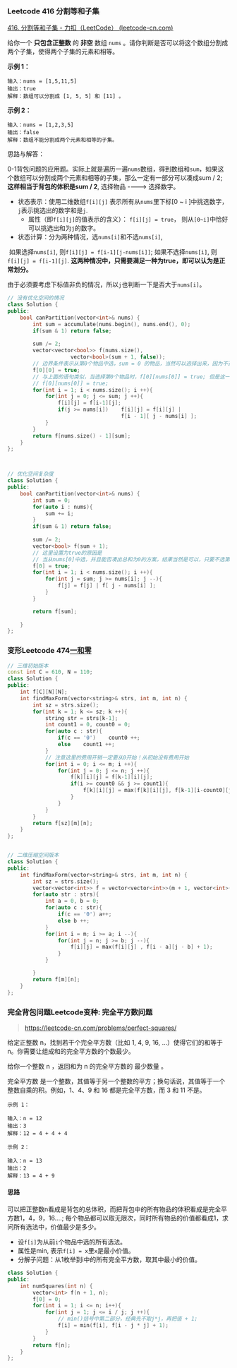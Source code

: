 ### Leetcode 416 分割等和子集

[416. 分割等和子集 - 力扣（LeetCode） (leetcode-cn.com)](https://leetcode-cn.com/problems/partition-equal-subset-sum/)

给你一个 **只包含正整数** 的 **非空** 数组 `nums` 。请你判断是否可以将这个数组分割成两个子集，使得两个子集的元素和相等。

**示例 1：**

```
输入：nums = [1,5,11,5]
输出：true
解释：数组可以分割成 [1, 5, 5] 和 [11] 。
```



**示例 2：**

```
输入：nums = [1,2,3,5]
输出：false
解释：数组不能分割成两个元素和相等的子集。
```



思路与解答：

0-1背包问题的应用题。实际上就是遍历一遍`nums`数组，得到数组和`sum`，如果这个数组可以分割成两个元素和相等的子集，那么一定有一部分可以凑成sum / 2; **这样相当于背包的体积是sum / 2**, 选择物品 ----> 选择数字。

- 状态表示：使用二维数组`f[i][j]` 表示所有从`nums`里下标[0 ~ i ]中挑选数字，`j`表示挑选出的数字和是`j`.
  - 属性（即`f[i][j]`的值表示的含义）： `f[i][j] = true`， 则从`[0~i]`中恰好可以挑选出和为`j`的数字。
- 状态计算：分为两种情况，选`nums[i]`和不选`nums[i]`,

​	如果选择`nums[i]`, 则`f[i][j] = f[i-1][j-nums[i]]`; 如果不选择`nums[i]`, 则`f[i][j] = f[i-1][j]`. **这两种情况中，只需要满足一种为true，即可以认为是正常划分。**

由于必须要考虑下标值非负的情况，所以`j`也判断一下是否大于`nums[i]`。



```c++
// 没有优化空间的情况
class Solution {
public:
    bool canPartition(vector<int>& nums) {
        int sum = accumulate(nums.begin(), nums.end(), 0);
        if(sum & 1) return false;
        
        sum /= 2;
        vector<vector<bool>> f(nums.size(), 
                    vector<bool>(sum + 1, false));
        // 边界条件表示从第0个物品中选，sum = 0 的物品，当然可以选择出来，因为不选第0个物品即可
        f[0][0] = true;
        // 与上面的语句类似，当选择第0个物品时，f[0][nums[0]] = true; 但是这一行不能要 因为第二维最大是sum, 而sum/=2后 数组中第一个数很可能会超过sum
        // f[0][nums[0]] = true;
        for(int i = 1; i < nums.size(); i ++){
            for(int j = 0; j <= sum; j ++){
                f[i][j] = f[i-1][j];
                if(j >= nums[i])    f[i][j] = f[i][j] | 
                                    f[i - 1][ j - nums[i] ];
            }
        }
        return f[nums.size() - 1][sum];
    }
};



// 优化空间复杂度
class Solution {
public:
    bool canPartition(vector<int>& nums) {
        int sum = 0;
        for(auto i : nums){
            sum += i;
        }
        if(sum & 1) return false;
        
        sum /= 2;
        vector<bool> f(sum + 1);
        // 这里设置为true的原因是
        // 当从nums[0]中选，并且能否凑出总和为0的方案，结果当然是可以，只要不选第一个元素即可。
        f[0] = true;
        for(int i = 1; i < nums.size(); i ++){
            for(int j = sum; j >= nums[i]; j --){
                f[j] = f[j] | f[ j - nums[i] ];
            }
        }

        return f[sum];
        
    }
};
```



### 变形Leetcode 474[一和零](https://leetcode-cn.com/problems/ones-and-zeroes/)

```c++
// 三维初始版本
const int C = 610, N = 110;
class Solution {
public:
    int f[C][N][N];
    int findMaxForm(vector<string>& strs, int m, int n) {
        int sz = strs.size();
        for(int k = 1; k <= sz; k ++){
            string str = strs[k-1];
            int count1 = 0, count0 = 0;
            for(auto c : str){
                if(c == '0')    count0 ++;
                else    count1 ++;
            }
            // 注意这里的费用开销一定要从0开始！从初始没有费用开始
            for(int i = 0; i <= m; i ++){
                for(int j = 0; j <= n; j ++){
                    f[k][i][j] = f[k-1][i][j];
                    if(i >= count0 && j >= count1){
                        f[k][i][j] = max(f[k][i][j], f[k-1][i-count0][j - count1] + 1);
                    }
                }
            }
        }
        return f[sz][m][n];
    }
};


// 二维压缩空间版本
class Solution {
public:
    int findMaxForm(vector<string>& strs, int m, int n) {
        int sz = strs.size();
        vector<vector<int>> f = vector<vector<int>>(m + 1, vector<int>(n + 1, 0));
        for(auto str : strs){
            int a = 0, b = 0;
            for(auto c : str){
                if(c == '0') a++;
                else b ++;
            }
            for(int i = m; i >= a; i --){
                for(int j = n; j >= b; j --){
                    f[i][j] = max(f[i][j] , f[i - a][j - b] + 1);
                }
            }

        }
        return f[m][n];
    }
};
```





### 完全背包问题Leetcode变种: 完全平方数问题

> https://leetcode-cn.com/problems/perfect-squares/

给定正整数 n，找到若干个完全平方数（比如 1, 4, 9, 16, ...）使得它们的和等于 n。你需要让组成和的完全平方数的个数最少。

给你一个整数 n ，返回和为 n 的完全平方数的 最少数量 。

完全平方数 是一个整数，其值等于另一个整数的平方；换句话说，其值等于一个整数自乘的积。例如，1、4、9 和 16 都是完全平方数，而 3 和 11 不是。

```
示例 1：

输入：n = 12
输出：3 
解释：12 = 4 + 4 + 4

示例 2：

输入：n = 13
输出：2
解释：13 = 4 + 9
```



#### 思路

可以把正整数n看成是背包的总体积，而把背包中的所有物品的体积看成是完全平方数1，4，9，16....; 每个物品都可以取无限次，同时所有物品的价值都看成1，求问所有选法中，价值最少是多少。

- 设`f[i]`为从前`i`个物品中选的所有选法。
- 属性是min, 表示`f[i] = x`里`x`是最小价值。
- 分解子问题：从1枚举到i中的所有完全平方数，取其中最小的价值。

```c++
class Solution {
public:
    int numSquares(int n) {
        vector<int> f(n + 1, n);
        f[0] = 0;
        for(int i = 1; i <= n; i++){
            for(int j = 1; j <= i / j; j ++){
                // min()括号中第二部分，经典先不取j*j，再把值 + 1; 
                f[i] = min(f[i], f[i - j * j] + 1);
            }
        }
        return f[n];
    }
};
```
